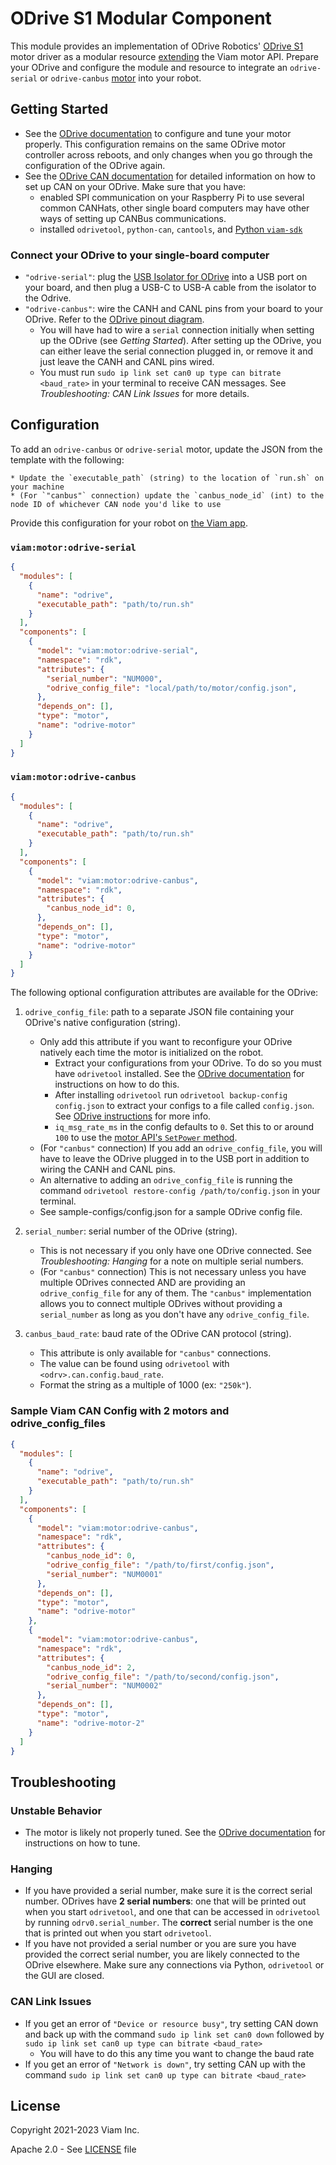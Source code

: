 # ODrive S1 Modular Component

This module provides an implementation of ODrive Robotics' [ODrive S1](https://odriverobotics.com/shop/odrive-s1) motor driver as a modular resource [extending](https://docs.viam.com/extend/modular-resources/) the Viam motor API.
Prepare your ODrive and configure the module and resource to integrate an `odrive-serial` or `odrive-canbus` [motor](https://docs.viam.com/components/motor/#API) into your robot. 


## Getting Started
* See the [ODrive documentation](https://docs.odriverobotics.com/v/latest/getting-started.html) to configure and tune your motor properly. 
This configuration remains on the same ODrive motor controller across reboots, and only changes when you go through the configuration of the ODrive again.
* See the [ODrive CAN documentation](https://docs.odriverobotics.com/v/latest/can-guide.html) for detailed information on how to set up CAN on your ODrive. 
Make sure that you have:
    * enabled SPI communication on your Raspberry Pi to use several common CANHats, other single board computers may have other ways of setting up CANBus communications.
    * installed `odrivetool`, `python-can`, `cantools`, and [Python `viam-sdk`](https://python.viam.dev)

### Connect your ODrive to your single-board computer
* `"odrive-serial"`: plug the [USB Isolator for ODrive](https://odriverobotics.com/shop/usb-c-to-usb-a-cable-and-usb-isolator) into a USB port on your board, and then plug a USB-C to USB-A cable from the isolator to the Odrive.
* `"odrive-canbus"`: wire the CANH and CANL pins from your board to your ODrive. Refer to the [ODrive pinout diagram](https://docs.odriverobotics.com/v/latest/pinout.html). 
    * You will have had to wire a `serial` connection initially when setting up the ODrive (see *Getting Started*). After setting up the ODrive, you can either leave the serial connection plugged in, or remove it and just leave the CANH and CANL pins wired.
    * You must run `sudo ip link set can0 up type can bitrate <baud_rate>` in your terminal to receive CAN messages. See *Troubleshooting: CAN Link Issues* for more details.

## Configuration

To add an `odrive-canbus` or `odrive-serial` motor, update the JSON from the template with the following:

    * Update the `executable_path` (string) to the location of `run.sh` on your machine
    * (For `"canbus"` connection) update the `canbus_node_id` (int) to the node ID of whichever CAN node you'd like to use
    
Provide this configuration for your robot on [the Viam app](https://app.viam.com).

### `viam:motor:odrive-serial`
```json
{
  "modules": [
    {
      "name": "odrive",
      "executable_path": "path/to/run.sh"
    }
  ],
  "components": [
    {
      "model": "viam:motor:odrive-serial",
      "namespace": "rdk",
      "attributes": {
        "serial_number": "NUM000",
        "odrive_config_file": "local/path/to/motor/config.json",
      },
      "depends_on": [],
      "type": "motor",
      "name": "odrive-motor"
    }
  ]
}
```

### `viam:motor:odrive-canbus`
```json
{
  "modules": [
    {
      "name": "odrive",
      "executable_path": "path/to/run.sh"
    }
  ],
  "components": [
    {
      "model": "viam:motor:odrive-canbus",
      "namespace": "rdk",
      "attributes": {
        "canbus_node_id": 0,
      },
      "depends_on": [],
      "type": "motor",
      "name": "odrive-motor"
    }
  ]
}
```

The following optional configuration attributes are available for the ODrive:

1. `odrive_config_file`: path to a separate JSON file containing your ODrive's native configuration (string).
    * Only add this attribute if you want to reconfigure your ODrive natively each time the motor is initialized on the robot.
       * Extract your configurations from your ODrive. To do so you must have `odrivetool` installed. See the [ODrive documentation](https://docs.odriverobotics.com/v/latest/odrivetool.html) for instructions on how to do this.
       * After installing `odrivetool` run `odrivetool backup-config config.json` to extract your configs to a file called `config.json`. See [ODrive instructions](https://docs.odriverobotics.com/v/latest/odrivetool.html#configuration-backup) for more info.
       * `iq_msg_rate_ms` in the config defaults to `0`. Set this to or around `100` to use the [motor API's `SetPower` method](https://docs.viam.com/components/motor/#setpower).
    * (For `"canbus"` connection) If you add an `odrive_config_file`, you will have to leave the ODrive plugged in to the USB port in addition to wiring the CANH and CANL pins.
    * An alternative to adding an `odrive_config_file` is running the command `odrivetool restore-config /path/to/config.json` in your terminal.
    * See sample-configs/config.json for a sample ODrive config file.

2. `serial_number`: serial number of the ODrive (string).
    * This is not necessary if you only have one ODrive connected. See *Troubleshooting: Hanging* for a note on multiple serial numbers. 
    * (For `"canbus"` connection) This is not necessary unless you have multiple ODrives connected AND are providing an `odrive_config_file` for any of them. The `"canbus"` implementation allows you to connect multiple ODrives without providing a `serial_number` as long as you don't have any `odrive_config_file`.

3. `canbus_baud_rate`: baud rate of the ODrive CAN protocol (string).
    * This attribute is only available for `"canbus"` connections.
    * The value can be found using `odrivetool` with `<odrv>.can.config.baud_rate`.
    * Format the string as a multiple of 1000 (ex: `"250k"`).

### Sample Viam CAN Config with 2 motors and odrive_config_files
```json
{
  "modules": [
    {
      "name": "odrive",
      "executable_path": "path/to/run.sh"
    }
  ],
  "components": [
    {
      "model": "viam:motor:odrive-canbus",
      "namespace": "rdk",
      "attributes": {
        "canbus_node_id": 0,
        "odrive_config_file": "/path/to/first/config.json",
        "serial_number": "NUM0001"
      },
      "depends_on": [],
      "type": "motor",
      "name": "odrive-motor"
    },
    {
      "model": "viam:motor:odrive-canbus",
      "namespace": "rdk",
      "attributes": {
        "canbus_node_id": 2,
        "odrive_config_file": "/path/to/second/config.json",
        "serial_number": "NUM0002"
      },
      "depends_on": [],
      "type": "motor",
      "name": "odrive-motor-2"
    }
  ]
}
```

## Troubleshooting

### Unstable Behavior
* The motor is likely not properly tuned. 
See the [ODrive documentation](https://docs.odriverobotics.com/v/latest/control.html) for instructions on how to tune.

### Hanging
* If you have provided a serial number, make sure it is the correct serial number. ODrives have **2 serial numbers**: one that will be printed out when you start `odrivetool`, and one that can be accessed in `odrivetool` by running `odrv0.serial_number`. The **correct** serial number is the one that is printed out when you start `odrivetool`.
* If you have not provided a serial number or you are sure you have provided the correct serial number, you are likely connected to the ODrive elsewhere. Make sure any connections via Python, `odrivetool` or the GUI are closed.

### CAN Link Issues
* If you get an error of `"Device or resource busy"`, try setting CAN down and back up with the command `sudo ip link set can0 down` followed by `sudo ip link set can0 up type can bitrate <baud_rate>`
    * You will have to do this any time you want to change the baud rate
* If you get an error of `"Network is down"`, try setting CAN up with the command `sudo ip link set can0 up type can bitrate <baud_rate>`

## License
Copyright 2021-2023 Viam Inc.

Apache 2.0 - See [LICENSE](https://github.com/viamrobotics/odrive/blob/main/LICENSE) file
